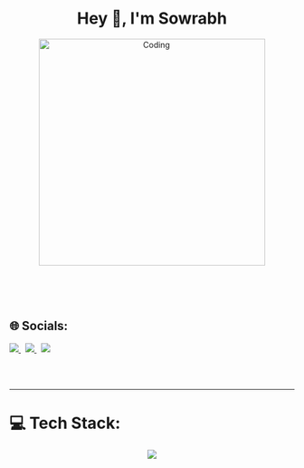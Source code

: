 <h1 align="center">Hey 👋, I'm Sowrabh</h1>

<p align="center">
  <img alt="Coding" width="400" src="https://media.tenor.com/rePDfDWO3XoAAAAd/hacking.gif">
</p>

<br><br><br>

## 🌐 Socials:
<p >
  <a href="http://instagram.com/sowrabh_0" target="_blank">
    <img src="https://skillicons.dev/icons?i=instagram" />
  </a>
  &nbsp;
  <a href="https://twitter.com/sowrabh0_0" target="_blank">
    <img src="https://skillicons.dev/icons?i=twitter" />
  </a>
  &nbsp;
  <a href="https://www.linkedin.com/in/sowrabhkumar" target="_blank">
    <img src="https://skillicons.dev/icons?i=linkedin" />
  </a>
</p>

<br><br>

---

# 💻 Tech Stack:
<p align="center">
  <img src="https://skillicons.dev/icons?i=cpp,python,java,html,css,js,react,next,tailwind,nodejs,express,mysql,git,kubernetes,docker,c,githubactions,solidity,haskell,bash,ubuntu,go,postgres,androidstudio,azure,dart,figma,flutter,mongodb,vercel" />
</p>
